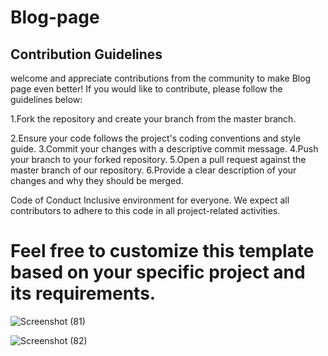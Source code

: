 # Blog-page



## Contribution Guidelines

 welcome and appreciate contributions from the community to make Blog page even better! If you would like to contribute, please follow the guidelines below:

1.Fork the repository and create your branch from the master branch.

2.Ensure your code follows the project's coding conventions and style guide.
3.Commit your changes with a descriptive commit message.
4.Push your branch to your forked repository.
5.Open a pull request against the master branch of our repository.
6.Provide a clear description of your changes and why they should be merged.

Code of Conduct
 Inclusive environment for everyone. We expect all contributors to adhere to this code in all project-related activities.


# Feel free to customize this template based on your specific project and its requirements.

![Screenshot (81)](https://github.com/shishirkj/Blog-page/assets/90249481/d08cc0dd-fba4-43fe-b30d-cf5aff9f6e2e)



![Screenshot (82)](https://github.com/shishirkj/Blog-page/assets/90249481/518e330f-1f2f-4580-a10b-f43fa672f161)
